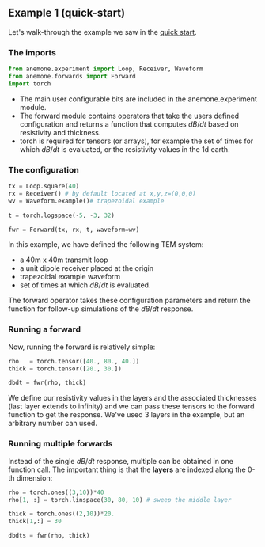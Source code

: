 ## Example 1 (quick-start)
Let's walk-through the example we saw in the [quick start](quick_start.md).


### The imports

```python
from anemone.experiment import Loop, Receiver, Waveform
from anemone.forwards import Forward
import torch
```

- The main user configurable bits are included in the anemone.experiment module. 
- The forward module contains operators that take the users defined configuration and returns a function that computes $dB/dt$ based on resistivity and thickness.
- torch is required for tensors (or arrays), for example the set of times for which $dB/dt$ is evaluated, or the resistivity values in the 1d earth.

### The configuration

```python
tx = Loop.square(40)
rx = Receiver() # by default located at x,y,z=(0,0,0)
wv = Waveform.example()# trapezoidal example

t = torch.logspace(-5, -3, 32)

fwr = Forward(tx, rx, t, waveform=wv)
```

In this example, we have defined the following TEM system:
- a 40m x 40m transmit loop
- a unit dipole receiver placed at the origin
- trapezoidal example waveform
- set of times at which $dB/dt$ is evaluated.

The forward operator takes these configuration parameters and return the function for follow-up simulations of the $dB/dt$ response.

### Running a forward

Now, running the forward is relatively simple:

```python
rho   = torch.tensor([40., 80., 40.])
thick = torch.tensor([20., 30.])

dbdt = fwr(rho, thick)
```

We define our resistivity values in the layers and the associated thicknesses (last layer extends to infinity) and we can pass these tensors to the forward function to get the response.
We've used 3 layers in the example, but an arbitrary number can used.

### Running multiple forwards

Instead of the single $dB/dt$ response, multiple can be obtained in one function call. The important thing is that the **layers** are indexed along the 0-th dimension:

```python
rho = torch.ones((3,10))*40
rho[1, :] = torch.linspace(30, 80, 10) # sweep the middle layer

thick = torch.ones((2,10))*20.
thick[1,:] = 30

dbdts = fwr(rho, thick)
```